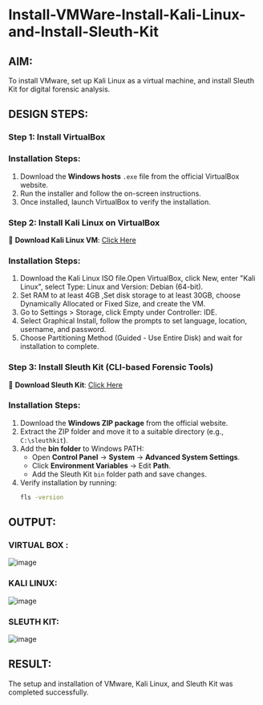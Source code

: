 # Install-VMWare-Install-Kali-Linux-and-Install-Sleuth-Kit

## AIM:

To install VMware, set up Kali Linux as a virtual machine, and install Sleuth Kit for digital forensic analysis.

## DESIGN STEPS:

### **Step 1: Install  VirtualBox**

### **Installation Steps:**
1. Download the **Windows hosts** `.exe` file from the official VirtualBox website.  
2. Run the installer and follow the on-screen instructions.  
3. Once installed, launch VirtualBox to verify the installation.


### **Step 2: Install Kali Linux on VirtualBox**
🔗 **Download Kali Linux VM**: [Click Here](https://www.kali.org/get-kali/#kali-virtual-machines)  

### **Installation Steps:**
1. Download the Kali Linux ISO file.Open VirtualBox, click New, enter "Kali Linux", select Type: Linux and Version: Debian (64-bit).  
2. Set RAM to at least 4GB ,Set disk storage to at least 30GB, choose Dynamically Allocated or Fixed Size, and create the VM. 
3. Go to Settings > Storage, click Empty under Controller: IDE. 
4. Select Graphical Install, follow the prompts to set language, location, username, and password.
5. Choose Partitioning Method (Guided - Use Entire Disk) and wait for installation to complete.


### **Step 3: Install Sleuth Kit (CLI-based Forensic Tools)**
🔗 **Download Sleuth Kit**: [Click Here](https://sleuthkit.org/download.php)  

### **Installation Steps:**
1. Download the **Windows ZIP package** from the official website.  
2. Extract the ZIP folder and move it to a suitable directory (e.g., `C:\sleuthkit`).  
3. Add the **bin folder** to Windows PATH:
   - Open **Control Panel** → **System** → **Advanced System Settings**.  
   - Click **Environment Variables** → Edit **Path**.  
   - Add the Sleuth Kit `bin` folder path and save changes.  
4. Verify installation by running:
   ```sh
   fls -version


## OUTPUT:

### VIRTUAL BOX :

![image](https://github.com/user-attachments/assets/3ef8c5d1-210a-44e9-82bc-67ccbb32e156)

### KALI LINUX:

![image](https://github.com/user-attachments/assets/4bd7cc44-2f0a-4c48-b3d4-32139d05ac47)

### SLEUTH KIT:

![image](https://github.com/user-attachments/assets/c2da7fab-4952-4614-bdfe-72c0c4994eed)

## RESULT:
The setup and installation of VMware, Kali Linux, and Sleuth Kit was completed successfully.
